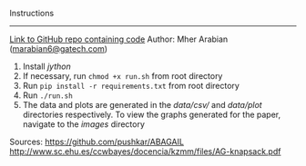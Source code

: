 Instructions
***
[Link to GitHub repo containing code](https://github.com/marabian/cs-7641/tree/master/project_2)
Author: Mher Arabian (marabian6@gatech.com)

1. Install *jython*
2. If necessary, run `chmod +x run.sh` from root directory
3. Run `pip install -r requirements.txt` from root directory
4. Run `./run.sh`
5. The data and plots are generated in the *data/csv/* and *data/plot* directories respectively. To view the graphs generated for the paper, navigate to the *images* directory

Sources:
https://github.com/pushkar/ABAGAIL
http://www.sc.ehu.es/ccwbayes/docencia/kzmm/files/AG-knapsack.pdf